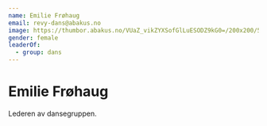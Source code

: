 ```yaml
---
name: Emilie Frøhaug
email: revy-dans@abakus.no
image: https://thumbor.abakus.no/VUaZ_vikZYXSofGlLuESODZ9kG0=/200x200/5AE54947-A8F8-46E5-B_cKHFi1T.JPG
gender: female
leaderOf:
  - group: dans
---
```


# Emilie Frøhaug

Lederen av dansegruppen.
